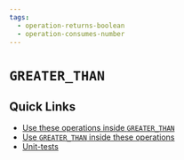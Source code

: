 ```yaml
---
tags: 
  - operation-returns-boolean
  - operation-consumes-number
---
```

# `GREATER_THAN`

## Quick Links

- [Use these operations inside `GREATER_THAN`](/tags/operation-returns-number)
- [Use `GREATER_THAN` inside these operations](/tags/operation-consumes-boolean)
- [Unit-tests](../../../ce/unit-test/greater-than/policy.gen.md)
